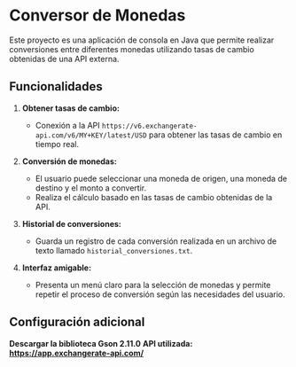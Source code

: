 # Conversor de Monedas

Este proyecto es una aplicación de consola en Java que permite realizar conversiones entre diferentes monedas utilizando tasas de cambio obtenidas de una API externa.

## Funcionalidades

1. **Obtener tasas de cambio:**
   - Conexión a la API `https://v6.exchangerate-api.com/v6/MY+KEY/latest/USD` para obtener las tasas de cambio en tiempo real.

2. **Conversión de monedas:**
   - El usuario puede seleccionar una moneda de origen, una moneda de destino y el monto a convertir.
   - Realiza el cálculo basado en las tasas de cambio obtenidas de la API.

3. **Historial de conversiones:**
   - Guarda un registro de cada conversión realizada en un archivo de texto llamado `historial_conversiones.txt`.

4. **Interfaz amigable:**
   - Presenta un menú claro para la selección de monedas y permite repetir el proceso de conversión según las necesidades del usuario.

## Configuración adicional
**Descargar la biblioteca Gson 2.11.0**
**API utilizada: https://app.exchangerate-api.com/**

